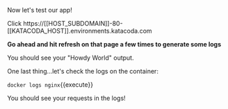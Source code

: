 Now let's test our app!  

Click https://[[HOST_SUBDOMAIN]]-80-[[KATACODA_HOST]].environments.katacoda.com

**Go ahead and hit refresh on that page a few times to generate some logs**

You should see your "Howdy World" output.

One last thing...let's check the logs on the container:

`docker logs nginx`{{execute}}

You should see your requests in the logs!
